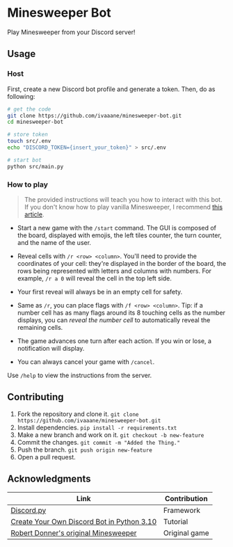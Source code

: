 # Minesweeper Bot

Play Minesweeper from your Discord server!

## Usage

### Host

First, create a new Discord bot profile and generate a token. Then, do as following:

```sh
# get the code
git clone https://github.com/ivaaane/minesweeper-bot.git
cd minesweeper-bot

# store token
touch src/.env
echo "DISCORD_TOKEN={insert_your_token}" > src/.env

# start bot
python src/main.py
```

### How to play

> The provided instructions will teach you how to interact with this bot. If you don't know how to play vanilla
Minesweeper, I recommend [this article](https://minesweepergame.com/strategy/how-to-play-minesweeper.php).

* Start a new game with the `/start` command. The GUI is composed of the board, displayed with emojis,
the left tiles counter, the turn counter, and the name of the user.

* Reveal cells with `/r <row> <column>`. You'll need to provide the coordinates of your cell: they're
displayed in the border of the board, the rows being represented with letters and columns with numbers.
For example, `/r a 0` will reveal the cell in the top left side.

* Your first reveal will always be in an empty cell for safety.

* Same as `/r`, you can place flags with `/f <row> <column>`. Tip: if a number cell has as many flags around
its 8 touching cells as the number displays, you can *reveal the number cell* to automatically reveal the
remaining cells.

* The game advances one turn after each action. If you win or lose, a notification will display.

* You can always cancel your game with `/cancel`.

Use `/help` to view the instructions from the server.

## Contributing

1. Fork the repository and clone it. `git clone https://github.com/ivaaane/minesweeper-bot.git`
2. Install dependencies. `pip install -r requirements.txt`
3. Make a new branch and work on it. `git checkout -b new-feature`
4. Commit the changes. `git commit -m "Added the Thing."`
5. Push the branch. `git push origin new-feature`
6. Open a pull request.

## Acknowledgments

| Link | Contribution |
|---|---|
| [Discord.py](https://discordpy.readthedocs.io/en/stable/) | Framework |
| [Create Your Own Discord Bot in Python 3.10](https://www.youtube.com/watch?v=hoDLj0IzZMU) | Tutorial |
| [Robert Donner's original Minesweeper](https://archive.org/details/win3_Mineswee) | Original game |
